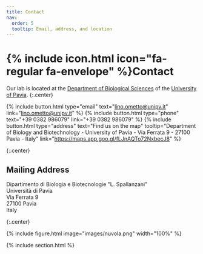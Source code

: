 ```yaml
---
title: Contact
nav:
  order: 5
  tooltip: Email, address, and location
---
```


# {% include icon.html icon="fa-regular fa-envelope" %}Contact

Our lab is located at the [Department of Biological Sciences](https://dbb.dip.unipv.it/en) of the [University of Pavia](https://portale.unipv.it/it).
{:.center}

{%
  include button.html
  type="email"
  text="lino.ometto@unipv.it"
  link="lino.ometto@unipv.it"
%}
{%
  include button.html
  type="phone"
  text="+39 0382 986079"
  link="+39 0382 986079"
%}
{%
  include button.html
  type="address"
  text="Find us on the map"
  tooltip="Department of Biology and Biotechnology - University of Pavia - Via Ferrata 9 - 27100 Pavia - Italy"
  link="https://maps.app.goo.gl/fLJnAQTo72NxbecJ8"
%}

{:.center}

## Mailing Address
Dipartimento di Biologia e Biotecnologie "L. Spallanzani"  
Università di Pavia  
Via Ferrata 9  
27100 Pavia  
Italy

{:.center}

{%
  include figure.html
  image="images/nuvola.png"
  width="100%"
%}

{% include section.html %}



